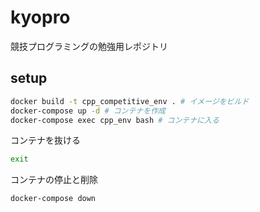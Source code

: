 # kyopro
競技プログラミングの勉強用レポジトリ

## setup
```bash
docker build -t cpp_competitive_env . # イメージをビルド
docker-compose up -d # コンテナを作成
docker-compose exec cpp_env bash # コンテナに入る
```
コンテナを抜ける
```bash
exit
```
コンテナの停止と削除
```bash
docker-compose down
```


